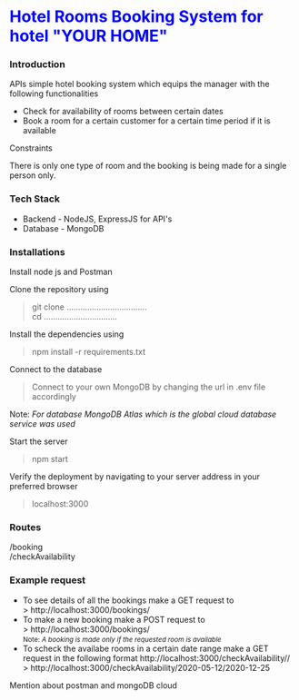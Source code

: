 <body>
<h1 style="color:blue"> Hotel Rooms Booking System for hotel "YOUR HOME" </h1>

<h3>Introduction</h3>
<p> APIs simple hotel booking system which equips the manager with the following functionalities</p>
<ul>
  <li>Check for availability of rooms between certain dates</li>
  <li>Book a room for a certain customer for a certain time period if it is available</li>
</ul>
<p>Constraints</p>
There is only one type of room and the booking is being made for a single person only.

<h3>Tech Stack</h3>
<ul>
  <li>Backend - NodeJS, ExpressJS for API's</li>
  <li>Database - MongoDB</li>
</ul>

<h3>Installations</h3>

Install node js and Postman <br>

Clone the repository using<br>
>git clone ................................... <br>
>cd ................................ <br>

Install the dependencies using<br>
>npm install -r requirements.txt <br>

Connect to the database <br>
>Connect to your own MongoDB by changing the url in .env file accordingly <br>

Note: <i>For database MongoDB Atlas which is the global cloud database service was used</i><br>

Start the server<br>
>npm start<br>

Verify the deployment by navigating to your server address in your preferred browser<br>
>localhost:3000<br>

<h3>Routes</h3>
/booking <br>
/checkAvailability <br>

<h3>Example request</h3>
<ul>
  <li>
    To see details of all the bookings make a GET request to <br>
    > http://localhost:3000/bookings/
  </li>
  <li>
    To make a new booking make a POST request to <br>
    > http://localhost:3000/bookings/
    <br><small>Note:<i> A booking is made only if the requested room is available</i></small>
  </li>
  <li>
    To scheck the availabe rooms in a certain date range make a GET request in the following format http://localhost:3000/checkAvailability/<from-date>/<to-date><br>
    > http://localhost:3000/checkAvailability/2020-05-12/2020-12-25
  </li>
</ul>
<p> Mention about postman and mongoDB cloud </p>
</body>
